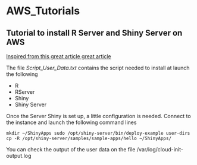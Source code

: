 # AWS_Tutorials
## Tutorial to install R Server and Shiny Server on AWS

[Inspired from this great article  great article](https://aws.amazon.com/blogs/big-data/running-r-on-aws/)


The file *Script_User_Data.txt* contains the script needed to install at launch the following
* R
* RServer
* Shiny
* Shiny Server



Once the Server Shiny is set up, a little configuration is needed.
Connect to the instance and launch the following command lines

``
mkdir ~/ShinyApps
sudo /opt/shiny-server/bin/deploy-example user-dirs
cp -R /opt/shiny-server/samples/sample-apps/hello ~/ShinyApps/
``


You can check the output of the user data on the file /var/log/cloud-init-output.log